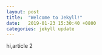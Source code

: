 ```yaml
---
layout: post
title:  "Welcome to Jekyll!"
date:   2019-01-23 15:30:40 +0800
categories: jekyll update
---
```



hi,article 2
